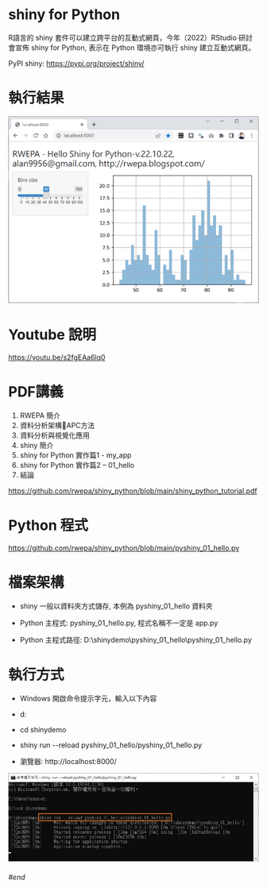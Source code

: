 # shiny for Python

R語言的 shiny 套件可以建立跨平台的互動式網頁，今年（2022）RStudio 研討會宣佈 shiny for Python, 表示在 Python 環境亦可執行 shiny 建立互動式網頁。

PyPI shiny: https://pypi.org/project/shiny/

# 執行結果

![image](https://github.com/rwepa/shiny_python/blob/main/imgs/shiny_python.png)

# Youtube 說明

https://youtu.be/s2fgEAa6lq0

# PDF講義

1. RWEPA 簡介
2. 資料分析架構APC方法
3. 資料分析與視覺化應用
4. shiny 簡介
5. shiny for Python 實作篇1 - my_app
6. shiny for Python 實作篇2 – 01_hello 
7. 結論

https://github.com/rwepa/shiny_python/blob/main/shiny_python_tutorial.pdf

# Python 程式

https://github.com/rwepa/shiny_python/blob/main/pyshiny_01_hello.py

# 檔案架構

+ shiny 一般以資料夾方式儲存, 本例為 pyshiny_01_hello 資料夾

+ Python 主程式: pyshiny_01_hello.py, 程式名稱不一定是 app.py

+ Python 主程式路徑: D:\shinydemo\pyshiny_01_hello\pyshiny_01_hello.py

# 執行方式

+ Windows 開啟命令提示字元，輸入以下內容

+ d:

+ cd shinydemo

+ shiny run --reload pyshiny_01_hello/pyshiny_01_hello.py

+ 瀏覽器: http://localhost:8000/ 

![image](https://github.com/rwepa/shiny_python/blob/main/imgs/shiny_python_cmd.png)

###### \#end

